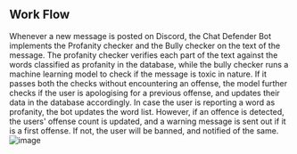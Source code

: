 ## Work Flow
Whenever a new message is posted on Discord, the Chat Defender Bot implements the Profanity checker and the Bully checker on the text of the message. 
The profanity checker verifies each part of the text against the words classified as profanity in the database, while the bully checker runs a machine 
learning model to check if the message is toxic in nature. If it passes both the checks without encountering an offense, the model further checks if the 
user is apologising for a previous offense, and updates their data in the database accordingly. In case the user is reporting a word as profanity, the bot 
updates the word list. However, if an offence is detected, the users' offense count is updated, and a warning message is sent out if it is a first offense.
If not, the user will be banned, and notified of the same.
![image](https://drive.google.com/uc?export=view&id=1bWt3snkgL4JocSx6DPmJqnlSlbxDd3qE)
